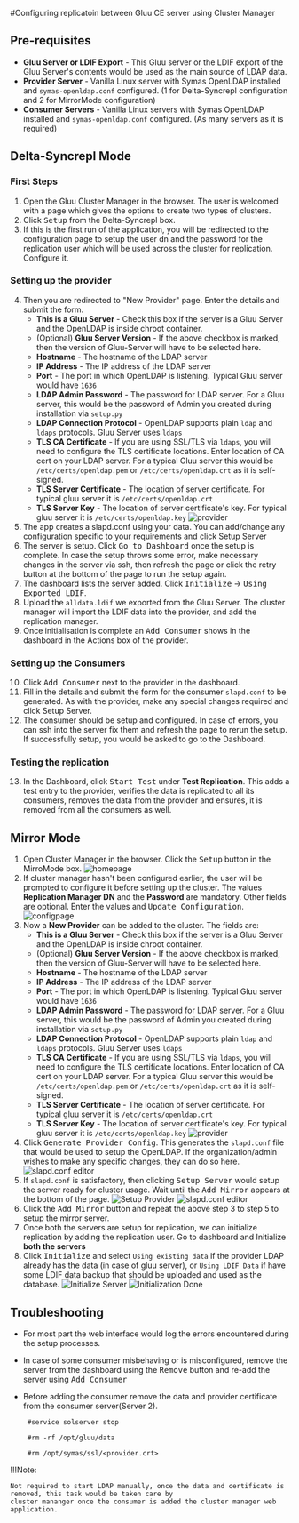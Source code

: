 #Configuring replicatoin between Gluu CE server using Cluster Manager

## Pre-requisites

* **Gluu Server or LDIF Export** - This Gluu server or the LDIF export of the Gluu Server's contents would be used as the main source of LDAP data.
* **Provider Server** - Vanilla Linux server with Symas OpenLDAP installed and `symas-openldap.conf` configured. (1 for Delta-Syncrepl configuration and 2 for MirrorMode configuration)
* **Consumer Servers** - Vanilla Linux servers with Symas OpenLDAP installed and `symas-openldap.conf` configured. (As many servers as it is required)

## Delta-Syncrepl Mode

### First Steps
1. Open the Gluu Cluster Manager in the browser. The user is welcomed with a page which gives the options to create two types of clusters.
2. Click <kbd>Setup</kbd> from the Delta-Syncrepl box.
3. If this is the first run of the application, you will be redirected to the configuration page to setup the user dn and the password for the replication user which will be used across the cluster for replication. Configure it.

### Setting up the provider
4. Then you are redirected to "New Provider" page. Enter the details and submit the form.
    * **This is a Gluu Server** - Check this box if the server is a Gluu Server and the OpenLDAP is inside chroot container.
    * (Optional) **Gluu Server Version** - If the above checkbox is marked, then the version of Gluu-Server will have to be selected here.
    * **Hostname** - The hostname of the LDAP server
    * **IP Address** - The IP address of the LDAP server
    * **Port** - The port in which OpenLDAP is listening. Typical Gluu server would have `1636`
    * **LDAP Admin Password** - The password for LDAP server. For a Gluu server, this would be the password of Admin you created during installation via `setup.py`
    * **LDAP Connection Protocol** - OpenLDAP supports plain `ldap` and `ldaps` protocols. Gluu Server uses `ldaps`
    * **TLS CA Certificate** - If you are using SSL/TLS via `ldaps`, you will need to configure the TLS certificate locations. Enter location of CA cert on your LDAP server. For a typical Gluu server this would be `/etc/certs/openldap.pem` or `/etc/certs/openldap.crt` as it is self-signed.
    * **TLS Server Certificate** - The location of server certificate. For typical gluu server it is `/etc/certs/openldap.crt`
    * **TLS Server Key** - The location of server certificate's key. For typical gluu server it is `/etc/certs/openldap.key`
    ![provider](../img/replication/new_provider.png)
5. The app creates a slapd.conf using your data. You can add/change any configuration specific to your requirements and click <kdb>Setup Server</kbd>
6. The server is setup. Click <kbd>Go to Dashboard</kbd> once the setup is complete. In case the setup throws some error, make necessary changes in the server via ssh, then refresh the page or click the retry button at the bottom of the page to run the setup again.
7. The dashboard lists the server added. Click <kbd>Initialize</kbd> -> <kbd>Using Exported LDIF</kbd>.
8. Upload the `alldata.ldif` we exported from the Gluu Server. The cluster manager will import the LDIF data into the provider, and add the replication manager.
9. Once initialisation is complete an <kbd>Add Consumer</kbd> shows in the dashboard in the Actions box of the provider.

### Setting up the Consumers
10. Click <kbd>Add Consumer</kbd> next to the provider in the dashboard.
11. Fill in the details and submit the form for the consumer `slapd.conf` to be generated. As with the provider, make any special changes required and click Setup Server.
12. The consumer should be setup and configured. In case of errors, you can ssh into the server fix them and refresh the page to rerun the setup. If successfully setup, you would be asked to go to the Dashboard.

### Testing the replication
13. In the Dashboard, click <kbd>Start Test</kbd> under **Test Replication**. This adds a test entry to the provider, verifies the data is replicated to all its consumers, removes the data from the provider and ensures, it is removed from all the consumers as well.

## Mirror Mode
1. Open Cluster Manager in the browser. Click the <kbd>Setup</kbd> button in the MirroMode box.
    ![homepage](../img/replication/homepage.png)
2. If cluster manager hasn't been configured earlier, the user will be prompted to configure it before setting up the cluster. The values **Replication Manager DN** and the **Password** are mandatory. Other fields are optional. Enter the values and <kbd>Update Configuration</kbd>.
    ![configpage](../img/replication/config_page.png)
3. Now a **New Provider** can be added to the cluster. The fields are:
    * **This is a Gluu Server** - Check this box if the server is a Gluu Server and the OpenLDAP is inside chroot container.
    * (Optional) **Gluu Server Version** - If the above checkbox is marked, then the version of Gluu-Server will have to be selected here.
    * **Hostname** - The hostname of the LDAP server
    * **IP Address** - The IP address of the LDAP server
    * **Port** - The port in which OpenLDAP is listening. Typical Gluu server would have `1636`
    * **LDAP Admin Password** - The password for LDAP server. For a Gluu server, this would be the password of Admin you created during installation via `setup.py`
    * **LDAP Connection Protocol** - OpenLDAP supports plain `ldap` and `ldaps` protocols. Gluu Server uses `ldaps`
    * **TLS CA Certificate** - If you are using SSL/TLS via `ldaps`, you will need to configure the TLS certificate locations. Enter location of CA cert on your LDAP server. For a typical Gluu server this would be `/etc/certs/openldap.pem` or `/etc/certs/openldap.crt` as it is self-signed.
    * **TLS Server Certificate** - The location of server certificate. For typical gluu server it is `/etc/certs/openldap.crt`
    * **TLS Server Key** - The location of server certificate's key. For typical gluu server it is `/etc/certs/openldap.key`
    ![provider](../img/replication/new_provider.png)
4. Click <kbd>Generate Provider Config</kbd>. This generates the `slapd.conf` file that would be used to setup the OpenLDAP. If the organization/admin wishes to make any specific changes, they can do so here.
    ![slapd.conf editor](../img/replication/conf_editor.png)
5. If `slapd.conf` is satisfactory, then clicking <kbd>Setup Server</kbd> would setup the server ready for cluster usage. Wait until the <kbd>Add Mirror</kbd> appears at the bottom of the page.
    ![Setup Provider](../img/replication/setup_provider.png)
    ![slapd.conf editor](../img/replication/add_mirror.png)
6. Click the <kbd>Add Mirror</kbd> button and repeat the above step 3 to step 5 to setup the mirror server.
7. Once both the servers are setup for replication, we can initialize replication by adding the replication user. Go to dashboard and Initialize **both the servers**
8. Click <kbd>Initialize</kbd> and select `Using existing data` if the provider LDAP already has the data (in case of gluu server), or `Using LDIF Data` if have some LDIF data backup that should be uploaded and used as the database.
    ![Initialize Server](../img/replication/initialize_using_existing.png)
    ![Initialization Done](../img/replication/initialization_done.png)

## Troubleshooting

* For most part the web interface would log the errors encountered during the setup processes.
* In case of some consumer misbehaving or is misconfigured, remove the server from the 
dashboard using the <kbd>Remove</kbd> button and re-add the server using <kbd>Add Consumer</kbd>
* Before adding the consumer remove the data and provider certificate from the consumer server(Server 2).
    
    ` #service solserver stop`
    
    ` #rm -rf /opt/gluu/data`
    
    ` #rm /opt/symas/ssl/<provider.crt>`
    
!!!Note:

    Not required to start LDAP manually, once the data and certificate is removed, this task would be taken care by 
    cluster mananger once the consumer is added the cluster manager web application.